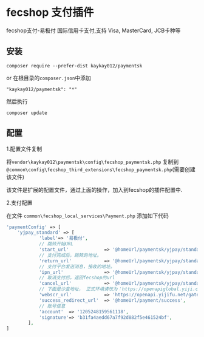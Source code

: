 fecshop 支付插件
================
fecshop支付-易极付 国际信用卡支付,支持 Visa, MasterCard, JCB卡种等

安装
-------

```
composer require --prefer-dist kaykay012/paymentsk 
```

or 在根目录的`composer.json`中添加

```
"kaykay012/paymentsk": "*"

```

然后执行

```
composer update
```

配置
-----

1.配置文件复制

将`vendor\kaykay012\paymentsk\config\fecshop_paymentsk.php` 复制到
`@common\config\fecshop_third_extensions\fecshop_paymentsk.php`(需要创建该文件)

该文件是扩展的配置文件，通过上面的操作，加入到fecshop的插件配置中.

2.支付配置

在文件 `common\fecshop_local_services\Payment.php` 添加如下代码

```php
'paymentConfig' => [
    'yjpay_standard' => [
            'label'=> '易极付',
            // 跳转开始URL
            'start_url'             => '@homeUrl/paymentsk/yjpay/standard/start',
            // 支付完成后，跳转的地址。
            'return_url'            => '@homeUrl/paymentsk/yjpay/standard/review',
            // 支付平台发送消息，接收的地址。
            'ipn_url'               => '@homeUrl/paymentsk/yjpay/standard/ipn',
            // 取消支付后，返回fecshop的url
            'cancel_url'            => '@homeUrl/paymentsk/yjpay/standard/cancel',
            // 下面是沙盒地址， 正式环境请改为：https://openapiglobal.yiji.com/gateway.html
            'webscr_url'            => 'https://openapi.yijifu.net/gateway.html',
            'success_redirect_url'  => '@homeUrl/payment/success',
            // 账号信息
            'account'  => '1205248159561118',
            'signature'=> 'b31fa4aedd67a7f92d882f5e461524bf',
        ],
]
```